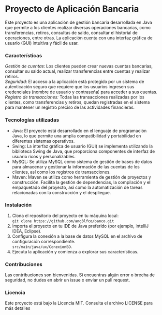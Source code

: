 # Proyecto de Aplicación Bancaria
Este proyecto es una aplicación de gestión bancaria desarrollada en Java que permite a los clientes realizar diversas operaciones bancarias, 
como transferencias, retiros, consultas de saldo, consultar el historial de operaciones, entre otras. 
La aplicación cuenta con una interfaz gráfica de usuario (GUI) intuitiva y fácil de usar. 

### Características
_Gestión de cuentas:_ Los clientes pueden crear nuevas cuentas bancarias, consultar su saldo actual, realizar transferencias entre cuentas y realizar retiros.  
_Seguridad:_ El acceso a la aplicación está protegido por un sistema de autenticación seguro que requiere que los usuarios ingresen sus credenciales (nombre de usuario y contraseña) para acceder a sus cuentas.  
_Registro de transacciones:_ Todas las transacciones realizadas por los clientes, como transferencias y retiros, quedan registradas en el sistema para mantener un registro preciso de las actividades financieras.

### Tecnologías utilizadas
- Java: El proyecto está desarrollado en el lenguaje de programación Java, lo que permite una amplia compatibilidad y portabilidad en diferentes sistemas operativos.
- Swing: La interfaz gráfica de usuario (GUI) se implementa utilizando la biblioteca Swing de Java, que proporciona componentes de interfaz de usuario ricos y personalizables.
- MySQL: Se utiliza MySQL como sistema de gestión de bases de datos para almacenar y gestionar la información de las cuentas de los clientes, así como los registros de transacciones.
- Maven: Maven se utiliza como herramienta de gestión de proyectos y construcción. Facilita la gestión de dependencias, la compilación y el empaquetado del proyecto, así como la automatización de tareas relacionadas con la construcción y el despliegue.

### Instalación
1. Clona el repositorio del proyecto en tu máquina local:  
``` git clone https://github.com/ang3lfco/banco.git ```
2. Importa el proyecto en tu IDE de Java preferido (por ejemplo, IntelliJ IDEA, Eclipse).
3. Configura la conexión a la base de datos MySQL en el archivo de configuración correspondiente.  
``` src/main/java/ux/ConexionBD. ```
4. Ejecuta la aplicación y comienza a explorar sus características.

### Contribuciones
Las contribuciones son bienvenidas. Si encuentras algún error o brecha de seguridad, no dudes en abrir un issue o enviar un pull request.

### Licencia
Este proyecto está bajo la Licencia MIT. Consulta el archivo LICENSE para más detalles
